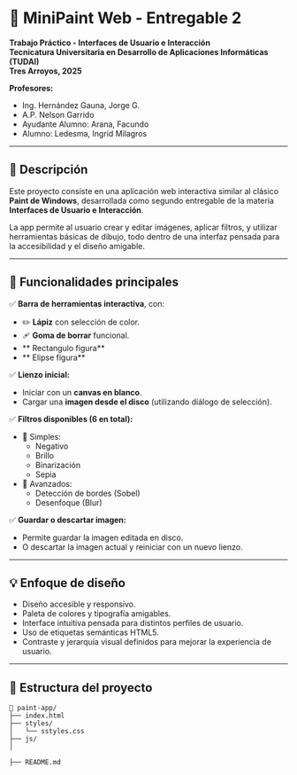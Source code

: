 # 🎨 MiniPaint Web - Entregable 2

**Trabajo Práctico - Interfaces de Usuario e Interacción**  
**Tecnicatura Universitaria en Desarrollo de Aplicaciones Informáticas (TUDAI)**  
**Tres Arroyos, 2025**  

**Profesores:**  
- Ing. Hernández Gauna, Jorge G.  
- A.P. Nelson Garrido  
- Ayudante Alumno: Arana, Facundo
- Alumno: Ledesma, Ingrid Milagros
---

## 📝 Descripción

Este proyecto consiste en una aplicación web interactiva similar al clásico **Paint de Windows**, desarrollada como segundo entregable de la materia **Interfaces de Usuario e Interacción**.

La app permite al usuario crear y editar imágenes, aplicar filtros, y utilizar herramientas básicas de dibujo, todo dentro de una interfaz pensada para la accesibilidad y el diseño amigable.

---

## 🚀 Funcionalidades principales

✅ **Barra de herramientas interactiva**, con:
- ✏️ **Lápiz** con selección de color.
- 🩹 **Goma de borrar** funcional.
-    ** Rectangulo figura**
- ** Elipse figura**

✅ **Lienzo inicial:**
- Iniciar con un **canvas en blanco**.
- Cargar una **imagen desde el disco** (utilizando diálogo de selección).

✅ **Filtros disponibles (6 en total):**
- 🎨 Simples:
  - Negativo
  - Brillo
  - Binarización
  - Sepia
- 🧠 Avanzados:
  - Detección de bordes (Sobel)
  - Desenfoque (Blur)

✅ **Guardar o descartar imagen:**
- Permite guardar la imagen editada en disco.
- O descartar la imagen actual y reiniciar con un nuevo lienzo.

---

## 💡 Enfoque de diseño

- Diseño accesible y responsivo.
- Paleta de colores y tipografía amigables.
- Interface intuitiva pensada para distintos perfiles de usuario.
- Uso de etiquetas semánticas HTML5.
- Contraste y jerarquía visual definidos para mejorar la experiencia de usuario.

---

## 📁 Estructura del proyecto

```plaintext
📁 paint-app/
├── index.html
├── styles/
│   └── sstyles.css
├── js/
│

├── README.md
